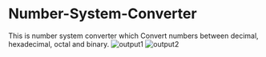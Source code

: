 # Number-System-Converter
This is number system converter which Convert numbers between decimal, hexadecimal, octal and binary. 
![output1](https://user-images.githubusercontent.com/69043339/101982542-acffaf80-3c9a-11eb-8ccf-133060001b4a.JPG)
![output2](https://user-images.githubusercontent.com/69043339/101982544-aec97300-3c9a-11eb-99c6-40dbc6f6e879.JPG)
